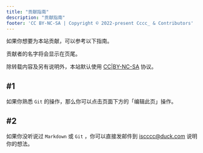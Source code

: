 ```yaml
---
title: "贡献指南"
description: "贡献指南"
footer: 'CC BY-NC-SA | Copyright © 2022-present Cccc_ & Contributors'
---
```


如果你想要为本站贡献，可以参考以下指南。

贡献者的名字将会显示在页尾。

除转载内容及另有说明外，本站默认使用 [CC|BY-NC-SA](https://creativecommons.org/licenses/by-nc-sa/2.0/deed.zh) 协议。

## #1

如果你熟悉 ```Git``` 的操作，那么你可以点击页面下方的「编辑此页」操作。

## #2

如果你没听说过 ```Markdown``` 或 ```Git``` ，你可以直接发邮件到 <iscccc@duck.com> 说明你的想法。
